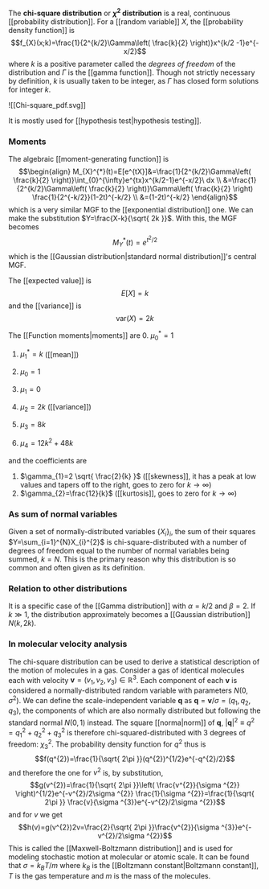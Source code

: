 The **chi-square distribution** or **$\chi ^{2}$ distribution** is a real, continuous [[probability distribution]]. For a [[random variable]] $X$, the [[probability density function]] is
$$f_{X}(x;k)=\frac{1}{2^{k/2}\Gamma\left( \frac{k}{2} \right)}x^{k/2 -1}e^{-x/2}$$
where $k$ is a positive parameter called the *degrees of freedom* of the distribution and $\Gamma$ is the [[gamma function]]. Though not strictly necessary by definition, $k$ is usually taken to be integer, as $\Gamma$ has closed form solutions for integer $k$.

![[Chi-square_pdf.svg]]

It is mostly used for [[hypothesis test|hypothesis testing]].
### Moments
The algebraic [[moment-generating function]] is
$$\begin{align}
M_{X}^{*}(t)=E[e^{tX}]&=\frac{1}{2^{k/2}\Gamma\left( \frac{k}{2} \right)}\int_{0}^{\infty}e^{tx}x^{k/2-1}e^{-x/2}\ dx \\
&=\frac{1}{2^{k/2}\Gamma\left( \frac{k}{2} \right)}\Gamma\left( \frac{k}{2} \right) \frac{1}{2^{-k/2}}(1-2t)^{-k/2} \\
&=(1-2t)^{-k/2}
\end{align}$$
which is a very similar MGF to the [[exponential distribution]] one. We can make the substitution $Y=\frac{X-k}{\sqrt{ 2k }}$. With this, the MGF becomes
$$M_{Y}^{*}(t)=e^{t^{2}/2}$$
which is the [[Gaussian distribution|standard normal distribution]]'s central MGF.

The [[expected value]] is
$$E[X]=k$$
and the [[variance]] is
$$\text{var}(X)=2k$$

The [[Function moments|moments]] are
0. $\mu_{0}^{*}=1$
1. $\mu_{1}^{*}=k$ ([[mean]])

0. $\mu_{0}=1$
1. $\mu_{1}=0$
2. $\mu_{2}=2k$ ([[variance]])
3. $\mu_{3}=8k$
4. $\mu_{4}=12k^{2}+48k$

and the coefficients are
1. $\gamma_{1}=2 \sqrt{ \frac{2}{k} }$ ([[skewness]], it has a peak at low values and tapers off to the right, goes to zero for $k\to \infty$)
2. $\gamma_{2}=\frac{12}{k}$ ([[kurtosis]], goes to zero for $k\to \infty$)
### As sum of normal variables
Given a set of normally-distributed variables $\{ X_{i} \}_{i}$, the sum of their squares $Y=\sum_{i=1}^{N}X_{i}^{2}$ is chi-square-distributed with a number of degrees of freedom equal to the number of normal variables being summed, $k=N$. This is the primary reason why this distribution is so common and often given as its definition.
### Relation to other distributions
It is a specific case of the [[Gamma distribution]] with $\alpha=k/2$ and $\beta=2$. If $k\gg 1$, the distribution approximately becomes a [[Gaussian distribution]] $N(k,2k)$.
### In molecular velocity analysis
The chi-square distribution can be used to derive a statistical description of the motion of molecules in a gas. Consider a gas of identical molecules each with velocity $\mathbf{v}=(v_{1},v_{2},v_{3})\in \mathbb{R}^{3}$. Each component of each $\mathbf{v}$ is considered a normally-distributed random variable with parameters $N(0,\sigma ^{2})$. We can define the scale-independent variable $\mathbf{q}$ as $\mathbf{q}=\mathbf{v}/\sigma=(q_{1},q_{2},q_{3})$, the components of which are also normally distributed but following the standard normal $N(0,1)$ instead. The square [[norma|norm]] of $\mathbf{q}$, $\lvert \mathbf{q} \rvert^{2}\equiv q^{2}=q_{1}^{2}+q_{2}^{2}+q_{3}^{2}$ is therefore chi-squared-distributed with 3 degrees of freedom: $\chi ^{2}_{3}$. The probability density function for $q^{2}$ thus is
$$f(q^{2})=\frac{1}{\sqrt{ 2\pi }}(q^{2})^{1/2}e^{-q^{2}/2}$$
and therefore the one for $v^{2}$ is, by substitution,
$$g(v^{2})=\frac{1}{\sqrt{ 2\pi }}\left( \frac{v^{2}}{\sigma ^{2}} \right)^{1/2}e^{-v^{2}/2\sigma ^{2}} \frac{1}{\sigma ^{2}}=\frac{1}{\sqrt{ 2\pi }} \frac{v}{\sigma ^{3}}e^{-v^{2}/2\sigma ^{2}}$$
and for $v$ we get
$$h(v)=g(v^{2})2v=\frac{2}{\sqrt{ 2\pi }}\frac{v^{2}}{\sigma ^{3}}e^{-v^{2}/2\sigma ^{2}}$$
This is called the [[Maxwell-Boltzmann distribution]] and is used for modeling stochastic motion at molecular or atomic scale. It can be found that $\sigma=k_{B}T/m$ where $k_{B}$ is the [[Boltzmann constant|Boltzmann constant]], $T$ is the gas temperature and $m$ is the mass of the molecules.